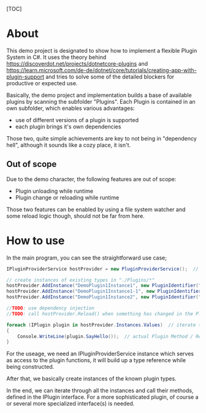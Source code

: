 [TOC]

# About

This demo project is designated to show how to implement a flexible Plugin System in C#. It uses the theory behind https://discoverdot.net/projects/dotnetcore-plugins and https://learn.microsoft.com/de-de/dotnet/core/tutorials/creating-app-with-plugin-support and tries to solve some of the detailed blockers for productive or expected use.

Basically, the demo project and implementation builds a base of available plugins by scanning the subfolder "Plugins". Each Plugin is contained in an own subfolder, which enables various advantages:

- use of different versions of a plugin is supported
- each plugin brings it's own dependencies

Those two, quite simple achievements are key to not being in "dependency hell", although it sounds like a cozy place, it isn't. 



## Out of scope

Due to the demo character, the following features are out of scope:

- Plugin unloading while runtime
- Plugin change or reloading while runtime

Those two features can be enabled by using a file system watcher and some reload logic though, should not be far from here.

# How to use

In the main program, you can see the straightforward use case;

```csharp
IPluginProviderService hostProvider = new PluginProviderService();  // create a new instance of the Plugin Host Provider Service

// create instances of existing types in "./Plugins/*"
hostProvider.AddInstance("DemoPlugin1Instance1", new PluginIdentifier("PluginDemo.Implementations.DemoPlugin1", Version.Parse("0.1.0.0")), new List<IPluginSetting>() { new PluginSetting("", "") });
hostProvider.AddInstance("DemoPlugin1Instance1-1", new PluginIdentifier("PluginDemo.Implementations.DemoPlugin1", Version.Parse("0.1.0.0")), new List<IPluginSetting>() { new PluginSetting("", "") });
hostProvider.AddInstance("DemoPlugin1Instance2", new PluginIdentifier("PluginDemo.Implementations.DemoPlugin2", Version.Parse("0.1.0.0")), new List<IPluginSetting>() { new PluginSetting("", "") });

//TODO: use dependency injection
//TODO: call hostProvider.Reload() when something has changed in the Plugin (sub)folders, file system watcher

foreach (IPlugin plugin in hostProvider.Instances.Values)  // iterate through all instances
{
    Console.WriteLine(plugin.SayHello());  // actual Plugin Method / Reference
}
```

For the useage, we need an IPluginProviderService instance which serves as access to the plugin functions, it will build up a type reference while being constructed. 

After that, we basically create instances of the known plugin types. 

In the end, we can iterate through all the instances and call their methods, defined in the IPlugin interface. For a more sophisticated plugin, of course a or several more specialized interface(s) is needed.

